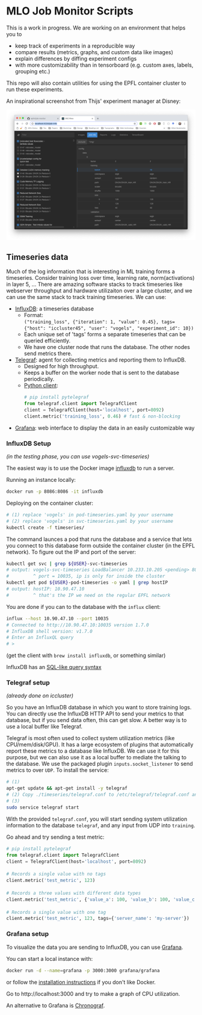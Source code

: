 # MLO Job Monitor Scripts

This is a work in progress. We are working on an environment that helps you to

* keep track of experiments in a reproducible way
* compare results (metrics, graphs, and custom data like images)
* explain differences by diffing experiment configs
* with more customizability than in tensorboard (e.g. custom axes, labels, grouping etc.)

This repo will also contain utilities for using the EPFL container cluster to run these experiments.

An inspirational screenshot from Thijs' experiment manager at Disney:

![Denoising experiment manager](docs/img/drz-rhea.png)



## Timeseries data

Much of the log information that is interesting in ML training forms a timeseries. Consider training loss over time, learning rate, norm(activations) in layer 5, ... There are amazing software stacks to track timeseries like webserver throughput and hardware utilizaiton over a large cluster, and we can use the same stack to track training timeseries. We can use:

* [InfluxDB](https://docs.influxdata.com/influxdb/v1.7/): a timeseries database
    - Format:<br>`("training_loss", {"iteration": 1, "value": 0.45}, tags={"host": "iccluster45", "user": "vogels", "experiment_id": 10})`
    - Each unique set of 'tags' forms a separate timeseries that can be queried efficiently.
    - We have one cluster node that runs the database. The other nodes send metrics there.
* [Telegraf](https://www.influxdata.com/time-series-platform/telegraf/): agent for collecting metrics and reporting them to InfluxDB.
    - Designed for high throughput.
    - Keeps a buffer on the worker node that is sent to the database periodically.
    - [Python client](https://github.com/paksu/pytelegraf):
        ```python
        # pip install pytelegraf
        from telegraf.client import TelegrafClient
        client = TelegrafClient(host='localhost', port=8092)
        client.metric('training_loss', 0.46) # fast & non-blocking
        ```
* [Grafana](https://grafana.com/): web interface to display the data in an easily customizable way


### InfluxDB Setup

*(in the testing phase, you can use vogels-svc-timeseries)*

The easiest way is to use the Docker image [influxdb](https://hub.docker.com/r/_/influxdb/) to run a server.

Running an instance locally:
```bash
docker run -p 8086:8086 -it influxdb
```

Deploying on the container cluster:
```bash
# (1) replace 'vogels' in pod-timeseries.yaml by your username
# (2) replace 'vogels' in svc-timeseries.yaml by your username
kubectl create -f timeseries/
```

The command launces a pod that runs the database and a service that lets you connect to this database form outside the container cluster (in the EPFL network). To figure out the IP and port of the server:

```bash
kubectl get svc | grep ${USER}-svc-timeseries
# output: vogels-svc-timeseries LoadBalancer 10.233.10.205 <pending> 8086:10035/TCP 1m
#         ^ port = 10035, ip is only for inside the cluster
kubectl get pod ${USER}-pod-timeseries -o yaml | grep hostIP
# output: hostIP: 10.90.47.10
#         ^ that's the IP we need on the regular EPFL network
```

You are done if you can to the database with the `influx` client:
```bash
influx --host 10.90.47.10 --port 10035
# Connected to http://10.90.47.10:10035 version 1.7.0
# InfluxDB shell version: v1.7.0
# Enter an InfluxQL query
# >
```
(get the client with `brew install influxdb`, or something similar)

InfluxDB has an [SQL-like query syntax](https://docs.influxdata.com/influxdb/v1.7/introduction/getting-started/)


### Telegraf setup

*(already done on iccluster)*

So you have an InfluxDB database in which you want to store training logs. You can directly use the InfluxDB HTTP API to send your metrics to that database, but if you send data often, this can get slow. A better way is to use a local buffer like Telegraf.

Telegraf is most often used to collect system utilization metrics (like CPU/mem/disk/GPU). It has a large ecosystem of plugins that automatically report these metrics to a database like InfluxDB. We can use it for this purpose, but we can also use it as a local buffer to mediate the talking to the database. We use the packaged plugin `inputs.socket_listener` to send metrics to over `UDP`. To install the service:

```bash
# (1)
apt-get update && apt-get install -y telegraf
# (2) Copy ./timeseries/telegraf.conf to /etc/telegraf/telegraf.conf and replace two occurences of http://{{ influxdb_host }}:{{ influxdb_port }}
# (3)
sudo service telegraf start
```

With the provided `telegraf.conf`, you will start sending system utilization information to the database `telegraf`, and any input from UDP into `training`.

Go ahead and try sending a test metric:

```python
# pip install pytelegraf
from telegraf.client import TelegrafClient
client = TelegrafClient(host='localhost', port=8092)

# Records a single value with no tags
client.metric('test_metric', 123)

# Records a three values with different data types
client.metric('test_metric', {'value_a': 100, 'value_b': 100, 'value_c': True})

# Records a single value with one tag
client.metric('test_metric', 123, tags={'server_name': 'my-server'})
```

### Grafana setup

To visualize the data you are sending to InfluxDB, you can use [Grafana](http://docs.grafana.org/installation/debian/).

You can start a local instance with:

```bash
docker run -d --name=grafana -p 3000:3000 grafana/grafana
```

or follow the [installation instructions](http://docs.grafana.org/installation/debian/) if you don't like Docker.

Go to http://localhost:3000 and try to make a graph of CPU utilization.

An alternative to Grafana is [Chronograf](https://www.influxdata.com/time-series-platform/chronograf/).
